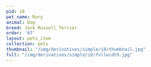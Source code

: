 ```yaml
---
pid: i8
pet_name: Rory
animal: Dog
breed: Jack Russell Terrier
order: '07'
layout: pets_item
collection: pets
thumbnail: "/img/derivatives/simple/i8/thumbnail.jpg"
full: "/img/derivatives/simple/i8/fullwidth.jpg"
---
```

